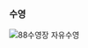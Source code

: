 ### 수영
![88수영장 자유수영](https://user-images.githubusercontent.com/26644285/211124152-c9443142-46c2-442f-ad32-93de4d8e61b6.png)
